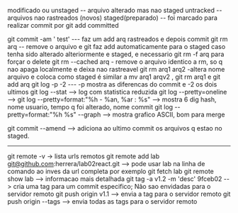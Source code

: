 modificado ou unstaged -- arquivo alterado mas nao staged 
untracked -- arquivos nao rastreados (novos)
staged(preparado) -- foi marcado para realizar commit por git add
committed 

git commit -am ' test'  --- faz um add arq rastreados e depois commit 
git rm arq   -- remove o arquivo e git faz add automaticamente para o staged 
    caso tenha sido alterado alteriormente e staged,  e necessario git rm -f arq  para forçar o delete
 git rm --cached arq  - remove o arquivo identico a rm, so q nao apaga localmente e deixa nao rastreavel
 git rm arq1 arq2  -altera nome arquivo e coloca como staged
     é similar a mv arq1 arqv2 , git rm arq1 e git add arq
 git log -p -2   --- -p  mostra as diferencas do commit e -2 os dois ultimos
 git log --stat  --> log com statistica reduzida
 git log --pretty=oneline  -->
 git log --pretty=format:"%h - %an, %ar : %s"  --> mostra 6 dig hash, nome usuario, tempo q foi alterado, nome commit
 git log --pretty=format:"%h %s" --graph  --> mostra grafico ASCII, bom para merge

git commit --amend --> adiciona ao ultimo commit os arquivos q estao no staged. 

-----------------------------------------------------------------------------------
git remote -v -> lista urls remotos 
git remote add lab  git@github.com:herrera/lab02react.git --> pode usar lab na linha de comando ao inves da url completa
                                                       por exemplo git fetch lab
git remote show lab --> informacao mais detalhada
git tag -a v1.2 -m 'desc' 9fceb02 --> cria uma tag para um commit especifico; Não sao envidadas para o servidor remoto
git push origin v1.1 --> envia a tag para o servidor remoto
git push origin --tags --> envia todas as tags para o servidor remoto






